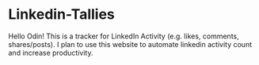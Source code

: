 # Linkedin-Tallies
Hello Odin!
This is a tracker for LinkedIn Activity (e.g. likes, comments, shares/posts).
I plan to use this website to automate linkedin activity count and increase productivity.